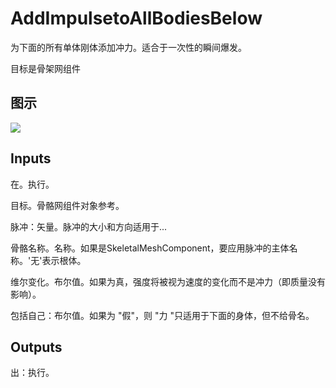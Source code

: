 # AddImpulsetoAllBodiesBelow

为下面的所有单体刚体添加冲力。适合于一次性的瞬间爆发。

目标是骨架网组件

## 图示

![]($-20221218-20204165.png)

## Inputs

在。执行。

目标。骨骼网组件对象参考。

脉冲：矢量。脉冲的大小和方向适用于...

骨骼名称。名称。如果是SkeletalMeshComponent，要应用脉冲的主体名称。'无'表示根体。

维尔变化。布尔值。如果为真，强度将被视为速度的变化而不是冲力（即质量没有影响）。

包括自己：布尔值。如果为 "假"，则 "力 "只适用于下面的身体，但不给骨名。

## Outputs

出：执行。
